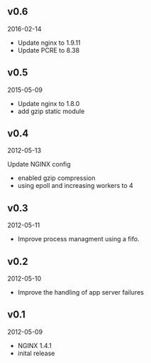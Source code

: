 ## v0.6

2016-02-14

* Update nginx to 1.9.11
* Update PCRE to 8.38

## v0.5

2015-05-09

* Update nginx to 1.8.0
* add gzip static module

## v0.4

2012-05-13

Update NGINX config

* enabled gzip compression
* using epoll and increasing workers to 4

## v0.3

2012-05-11

* Improve process managment using a fifo.

## v0.2

2012-05-10

* Improve the handling of app server failures

## v0.1

2012-05-09

* NGINX 1.4.1
* inital release

